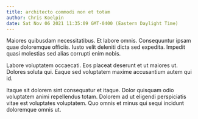 ```yaml
---
title: architecto commodi non et totam
author: Chris Koelpin
date: Sat Nov 06 2021 11:35:09 GMT-0400 (Eastern Daylight Time)
---
```

Maiores quibusdam necessitatibus. Et labore omnis. Consequuntur ipsam quae doloremque officiis. Iusto velit deleniti dicta sed expedita. Impedit quasi molestias sed alias corrupti enim nobis.

 Labore voluptatem occaecati. Eos placeat deserunt et ut maiores ut. Dolores soluta qui. Eaque sed voluptatem maxime accusantium autem qui id.

 Itaque sit dolorem sint consequatur et itaque. Dolor quisquam odio voluptatem animi repellendus totam. Dolorem ad ut eligendi perspiciatis vitae est voluptates voluptatem. Quo omnis et minus qui sequi incidunt doloremque omnis ut.